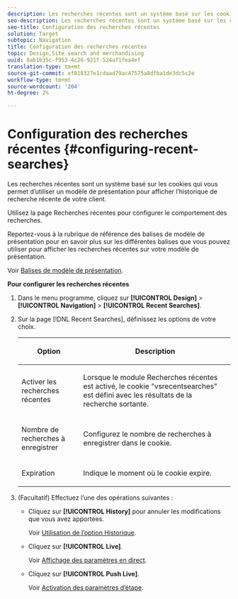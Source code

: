 ```yaml
---
description: Les recherches récentes sont un système basé sur les cookies qui vous permet d’utiliser un modèle de présentation pour afficher l’historique de recherche récente de votre client.
seo-description: Les recherches récentes sont un système basé sur les cookies qui vous permet d’utiliser un modèle de présentation pour afficher l’historique de recherche récente de votre client.
seo-title: Configuration des recherches récentes
solution: Target
subtopic: Navigation
title: Configuration des recherches récentes
topic: Design,Site search and merchandising
uuid: 8ab1b35c-f953-4c26-921f-524af1fea4ef
translation-type: tm+mt
source-git-commit: ef818327e1cdaad79ac47575a8dfba1de3dc5c2e
workflow-type: tm+mt
source-wordcount: '204'
ht-degree: 2%

---
```



# Configuration des recherches récentes {#configuring-recent-searches}

Les recherches récentes sont un système basé sur les cookies qui vous permet d’utiliser un modèle de présentation pour afficher l’historique de recherche récente de votre client.

Utilisez la page Recherches récentes pour configurer le comportement des recherches.

Reportez-vous à la rubrique de référence des balises de modèle de présentation pour en savoir plus sur les différentes balises que vous pouvez utiliser pour afficher les recherches récentes sur votre modèle de présentation.

Voir [Balises de modèle de présentation](../c-appendices/c-templates.md#reference_F1BBF616BCEC4AD7B2548ECD3CA74C64).

**Pour configurer les recherches récentes**

1. Dans le menu programme, cliquez sur **[!UICONTROL Design]** > **[!UICONTROL Navigation]** > **[!UICONTROL Recent Searches]**.
1. Sur la page [!DNL Recent Searches], définissez les options de votre choix.

   <!-- 
   
   r_recent_searches_options.xml
   
   -->

   <table> 
    <thead> 
      <tr> 
      <th colname="col1" class="entry"> <p>Option </p> </th> 
      <th colname="col2" class="entry"> <p>Description </p> </th> 
      </tr> 
    </thead>
    <tbody> 
      <tr> 
      <td colname="col1"> <p>Activer les recherches récentes </p> </td> 
      <td colname="col2"> <p> Lorsque le module Recherches récentes est activé, le cookie "vsrecentsearches" est défini avec les résultats de la recherche sortante. </p> </td> 
      </tr> 
      <tr> 
      <td colname="col1"> <p>Nombre de recherches à enregistrer </p> </td> 
      <td colname="col2"> <p>Configurez le nombre de recherches à enregistrer dans le cookie. </p> </td> 
      </tr> 
      <tr> 
      <td colname="col1"> <p>Expiration </p> </td> 
      <td colname="col2"> <p>Indique le moment où le cookie expire. </p> </td> 
      </tr> 
    </tbody> 
    </table>

1. (Facultatif) Effectuez l’une des opérations suivantes :

   * Cliquez sur **[!UICONTROL History]** pour annuler les modifications que vous avez apportées.

      Voir [Utilisation de l’option Historique](../t-using-the-history-option.md#task_70DD3F87A67242BBBD2CB27156F43002).

   * Cliquez sur **[!UICONTROL Live]**.

      Voir [Affichage des paramètres en direct](../c-about-staging.md#task_401A0EBDB5DB4D4CA933CBA7BECDC10F).

   * Cliquez sur **[!UICONTROL Push Live]**.

      Voir [Activation des paramètres d’étape](../c-about-staging.md#task_44306783B4C0408AAA58B471DAF2D9A4).

